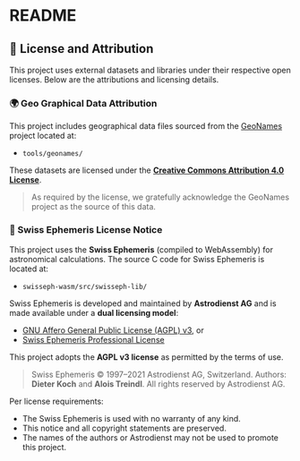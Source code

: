 # README

## 📜 License and Attribution

This project uses external datasets and libraries under their respective open
licenses. Below are the attributions and licensing details.

### 🌍 Geo Graphical Data Attribution

This project includes geographical data files sourced from the
[GeoNames](https://www.geonames.org/) project located at:

- `tools/geonames/`

These datasets are licensed under the
**[Creative Commons Attribution 4.0 License](https://creativecommons.org/licenses/by/4.0/)**.

> As required by the license, we gratefully acknowledge the GeoNames project as
> the source of this data.

### 🌌 Swiss Ephemeris License Notice

This project uses the **Swiss Ephemeris** (compiled to WebAssembly) for
astronomical calculations. The source C code for Swiss Ephemeris is located at:

- `swisseph-wasm/src/swisseph-lib/`

Swiss Ephemeris is developed and maintained by **Astrodienst AG** and is made
available under a **dual licensing model**:

- [GNU Affero General Public License (AGPL) v3](https://www.gnu.org/licenses/agpl-3.0.html),
  or
- [Swiss Ephemeris Professional License](https://www.astro.com/swisseph/)

This project adopts the **AGPL v3 license** as permitted by the terms of use.

> Swiss Ephemeris © 1997–2021 Astrodienst AG, Switzerland. Authors: **Dieter
> Koch** and **Alois Treindl**. All rights reserved by Astrodienst AG.

Per license requirements:

- The Swiss Ephemeris is used with no warranty of any kind.
- This notice and all copyright statements are preserved.
- The names of the authors or Astrodienst may not be used to promote this
  project.
